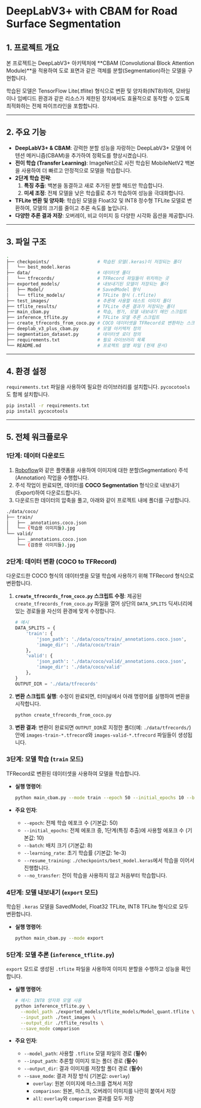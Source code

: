 # DeepLabV3+ with CBAM for Road Surface Segmentation

## 1. 프로젝트 개요

본 프로젝트는 DeepLabV3+ 아키텍처에 **CBAM (Convolutional Block Attention Module)**을 적용하여 도로 표면과 같은 객체를 분할(Segmentation)하는 모델을 구현합니다.

학습된 모델은 TensorFlow Lite(.tflite) 형식으로 변환 및 양자화(INT8)하여, 모바일이나 임베디드 환경과 같은 리소스가 제한된 장치에서도 효율적으로 동작할 수 있도록 최적화하는 전체 파이프라인을 포함합니다.

---

## 2. 주요 기능

- **DeepLabV3+ & CBAM**: 강력한 분할 성능을 자랑하는 DeepLabV3+ 모델에 어텐션 메커니즘(CBAM)을 추가하여 정확도를 향상시켰습니다.
- **전이 학습 (Transfer Learning)**: ImageNet으로 사전 학습된 MobileNetV2 백본을 사용하여 더 빠르고 안정적으로 모델을 학습합니다.
- **2단계 학습 전략**:
  1.  **특징 추출**: 백본을 동결하고 새로 추가된 분할 헤드만 학습합니다.
  2.  **미세 조정**: 전체 모델을 낮은 학습률로 추가 학습하여 성능을 극대화합니다.
- **TFLite 변환 및 양자화**: 학습된 모델을 Float32 및 INT8 정수형 TFLite 모델로 변환하여, 모델의 크기를 줄이고 추론 속도를 높입니다.
- **다양한 추론 결과 저장**: 오버레이, 비교 이미지 등 다양한 시각화 옵션을 제공합니다.

---

## 3. 파일 구조

```bash
.
├── checkpoints/                  # 학습된 모델(.keras)이 저장되는 폴더
│   └── best_model.keras
├── data/                         # 데이터셋 폴더
│   └── tfrecords/                # TFRecord 파일들이 위치하는 곳
├── exported_models/              # 내보내기된 모델이 저장되는 폴더
│   ├── Model/                    # SavedModel 형식
│   └── tflite_models/            # TFLite 형식 (.tflite)
├── test_images/                  # 추론에 사용할 테스트 이미지 폴더
├── tflite_results/               # TFLite 추론 결과가 저장되는 폴더
├── main_cbam.py                  # 학습, 평가, 모델 내보내기 메인 스크립트
├── inference_tflite.py           # TFLite 모델 추론 스크립트
├── create_tfrecords_from_coco.py # COCO 데이터셋을 TFRecord로 변환하는 스크립트
├── deeplab_v3_plus_cbam.py       # 모델 아키텍처 정의
├── segmentation_dataset.py       # 데이터셋 로더 정의
├── requirements.txt              # 필요 라이브러리 목록
└── README.md                     # 프로젝트 설명 파일 (현재 문서)
```

---

## 4. 환경 설정

`requirements.txt` 파일을 사용하여 필요한 라이브러리를 설치합니다. `pycocotools`도 함께 설치합니다.

```bash
pip install -r requirements.txt
pip install pycocotools
```

---

## 5. 전체 워크플로우

### 1단계: 데이터 다운로드

1.  [Roboflow](https://roboflow.com/)와 같은 플랫폼을 사용하여 이미지에 대한 분할(Segmentation) 주석(Annotation) 작업을 수행합니다.
2.  주석 작업이 완료되면, 데이터를 **COCO Segmentation** 형식으로 내보내기(Export)하여 다운로드합니다.
3.  다운로드한 데이터의 압축을 풀고, 아래와 같이 프로젝트 내에 폴더를 구성합니다.

```bash
./data/coco/
├── train/
│   ├── _annotations.coco.json
│   └── (학습용 이미지들).jpg
└── valid/
    ├── _annotations.coco.json
    └── (검증용 이미지들).jpg
```

### 2단계: 데이터 변환 (COCO to TFRecord)

다운로드한 COCO 형식의 데이터셋을 모델 학습에 사용하기 위해 TFRecord 형식으로 변환합니다.

1.  **`create_tfrecords_from_coco.py` 스크립트 수정**:
    제공된 `create_tfrecords_from_coco.py` 파일을 열어 상단의 `DATA_SPLITS` 딕셔너리에 있는 경로들을 자신의 환경에 맞게 수정합니다.

    ```python
    # 예시
    DATA_SPLITS = {
        'train': {
            'json_path': './data/coco/train/_annotations.coco.json',
            'image_dir': './data/coco/train'
        },
        'valid': {
            'json_path': './data/coco/valid/_annotations.coco.json',
            'image_dir': './data/coco/valid'
        },
    }
    OUTPUT_DIR = './data/tfrecords'
    ```

2.  **변환 스크립트 실행**:
    수정이 완료되면, 터미널에서 아래 명령어를 실행하여 변환을 시작합니다.

    ```bash
    python create_tfrecords_from_coco.py
    ```

3.  **변환 결과**:
    변환이 완료되면 `OUTPUT_DIR`로 지정한 폴더(예: `./data/tfrecords/`) 안에 `images-train-*.tfrecord`와 `images-valid-*.tfrecord` 파일들이 생성됩니다.

### 3단계: 모델 학습 (`train` 모드)

TFRecord로 변환된 데이터셋을 사용하여 모델을 학습합니다.

- **실행 명령어**:
  ```bash
  python main_cbam.py --mode train --epoch 50 --initial_epochs 10 --batch 8
  ```

- **주요 인자**:
  - `--epoch`: 전체 학습 에포크 수 (기본값: 50)
  - `--initial_epochs`: 전체 에포크 중, 1단계(특징 추출)에 사용할 에포크 수 (기본값: 10)
  - `--batch`: 배치 크기 (기본값: 8)
  - `--learning_rate`: 초기 학습률 (기본값: 1e-3)
  - `--resume_training`: `./checkpoints/best_model.keras`에서 학습을 이어서 진행합니다.
  - `--no_transfer`: 전이 학습을 사용하지 않고 처음부터 학습합니다.

### 4단계: 모델 내보내기 (`export` 모드)

학습된 `.keras` 모델을 SavedModel, Float32 TFLite, INT8 TFLite 형식으로 모두 변환합니다.

- **실행 명령어**:
  ```bash
  python main_cbam.py --mode export
  ```

### 5단계: 모델 추론 (`inference_tflite.py`)

`export` 모드로 생성된 `.tflite` 파일을 사용하여 이미지 분할을 수행하고 성능을 확인합니다.

- **실행 명령어**:
  ```bash
  # 예시: INT8 양자화 모델 사용
  python inference_tflite.py \
    --model_path ./exported_models/tflite_models/Model_quant.tflite \
    --input_path ./test_images \
    --output_dir ./tflite_results \
    --save_mode comparison
  ```

- **주요 인자**:
  - `--model_path`: 사용할 `.tflite` 모델 파일의 경로 (**필수**)
  - `--input_path`: 추론할 이미지 또는 폴더 경로 (**필수**)
  - `--output_dir`: 결과 이미지를 저장할 폴더 경로 (**필수**)
  - `--save_mode`: 결과 저장 방식 (기본값: `overlay`)
    - `overlay`: 원본 이미지에 마스크를 겹쳐서 저장
    - `comparison`: 원본, 마스크, 오버레이 이미지를 나란히 붙여서 저장
    - `all`: `overlay`와 `comparison` 결과를 모두 저장
